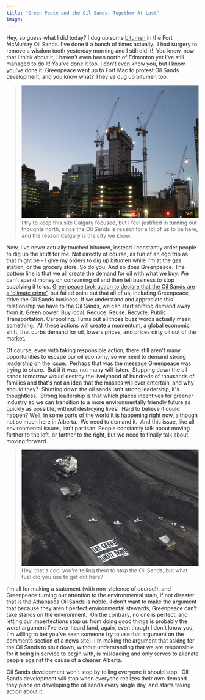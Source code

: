 ```yaml
---
title: "Green Peace and the Oil Sands: Together At Last"
image:
---
```

<p>Hey, so guess what I did today? I dug up some <a href="http://en.wikipedia.org/wiki/Bitumen">bitumen</a> in the Fort McMurray Oil Sands. I've done it a bunch of times actually.&nbsp; I had surgery to remove a wisdom tooth yesterday morning and I still did it!&nbsp; You know, now that I think about it, I haven't even been north of Edmonton yet I've still managed to do it! You've done it too. I don't even know you, but I know you've done it. Greenpeace went up to Fort Mac to protest Oil Sands development, and you know what? They've dug up bitumen too.</p><!-- pagebreak -->
<blockquote><img src="../file/post/green_peace_and_the_oil_sands/cranes.jpg" alt="" /><br />I try to keep this site Calgary focused, but I feel justified in turning out thoughts north, since the Oil Sands is reason for a lot of us to be here, and the reason Calgary is the city we know.</blockquote>
<p>Now, I've never actually touched bitumen, instead I constantly order people to dig up the stuff for me. Not directly of course, as fun of an ego trip as that might be - I give my orders to dig up bitumen while I'm at the gas station, or the grocery store. So do you. And so does Greenpeace. The bottom line is that we all create the demand for oil with what we buy. We can't spend money on consuming oil and then tell business to stop supplying it to us. <a href="http://www.cbc.ca/canada/edmonton/story/2009/09/15/edmonton-greenpeace-oilsands-protest.html">Greenpeace took action to declare that the Oil Sands are a 'climate crime'</a>, but failed point out that all of us, including Greenpeace, drive the Oil Sands business. If we understand and appreciate this relationship we have to the Oil Sands, we can start shifting demand away from it. Green power. Buy local. Reduce. Reuse. Recycle. Public Transportation. Carpooling. Turns out all those buzz words actually mean something.&nbsp; All these actions will create a momentum, a global economic shift, that curbs demand for oil, lowers prices, and prices dirty oil out of the market.</p>
<p>Of course, even with taking responsible action, there still aren't many opportunities to escape our oil economy, so we need to demand strong leadership on the issue.&nbsp; Perhaps that was the message Greenpeace was trying to share.&nbsp; But if it was, not many will listen.&nbsp; Stopping down the oil sands tomorrow would destroy the livelyhood of hundreds of thousands of families and that's not an idea that the masses will ever entertain, and why should they?&nbsp; Shutting down the oil sands isn't strong leadership, it's thoughtless.&nbsp; Strong leadership is that which places incentives for greener industry so we can transition to a more environmentally friendly future as quickly as possible, without destroying lives.&nbsp; Hard to believe it could happen? Well, in some parts of the world<a href="http://features.csmonitor.com/environment/2008/08/20/germany’s-key-to-green-energy/"> it is happening right now</a>, although not so much here in Alberta.&nbsp; We need to demand it.&nbsp; And this issue, like all environmental issues, isn't partisan. People constantly talk about moving farther to the left, or farther to the right, but we need to finally talk about moving forward.</p>
<blockquote><img title="Photo copyright of Greenpeace Canada" src="../file/post/green_peace_and_the_oil_sands/stop_tar_sands.jpg" alt="" /><br />Hey, that's cool you're telling them to stop the Oil Sands, but what fuel did you use to get out here?</blockquote>
<p>I'm all for making a statement (with non-violence of course!), and Greenpeace turning our attention to the environmental stain, if not disaster that is the Athabasca Oil Sands is noble.&nbsp; I don't want to make the argument that because they aren't perfect environmental stewards, Greenpeace can't take stands on the environment.&nbsp; On the contrary, no one is perfect, and letting our imperfections stop us from doing good things is probably the worst argument I've ever heard (and, again, even though I don't know you, I'm willing to bet you've seen someone try to use that argument on the comments section of a news site). I'm making the argument that asking for the Oil Sands to shut down, without understanding that we are responsible for it being in service to begin with, is misleading and only serves to alienate people against the cause of a cleaner Alberta.</p>
<p>Oil Sands development won't stop by telling everyone it should stop.&nbsp; Oil Sands development will stop when everyone realizes their own demand they place on developing the oil sands every single day, and starts taking action about it.</p>